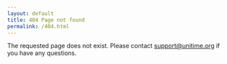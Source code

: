 ```yaml
---
layout: default
title: 404 Page not found
permalink: /404.html
---
```

The requested page does not exist. Please contact [support@unitime.org](support@unitime.org) if you have any questions.